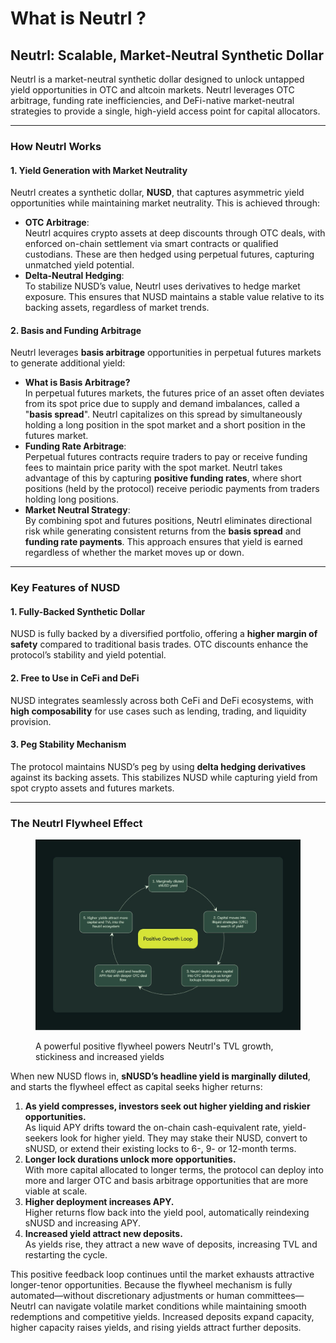 # What is Neutrl ?&#x20;

## **Neutrl: Scalable, Market-Neutral Synthetic Dollar**

Neutrl is a market-neutral synthetic dollar designed to unlock untapped yield opportunities in OTC and altcoin markets. Neutrl leverages OTC arbitrage, funding rate inefficiencies, and DeFi-native market-neutral strategies to provide a single, high-yield access point for capital allocators.

***

### **How Neutrl Works**

#### **1. Yield Generation with Market Neutrality**

Neutrl creates a synthetic dollar, **NUSD**, that captures asymmetric yield opportunities while maintaining market neutrality. This is achieved through:

* **OTC Arbitrage**:\
  Neutrl acquires crypto assets at deep discounts through OTC deals, with enforced on-chain settlement via smart contracts or qualified custodians. These are then hedged using perpetual futures, capturing unmatched yield potential.
* **Delta-Neutral Hedging**:\
  To stabilize NUSD’s value, Neutrl uses derivatives to hedge market exposure. This ensures that NUSD maintains a stable value relative to its backing assets, regardless of market trends.

#### **2. Basis and Funding Arbitrage**

Neutrl leverages **basis arbitrage** opportunities in perpetual futures markets to generate additional yield:

* **What is Basis Arbitrage?**\
  In perpetual futures markets, the futures price of an asset often deviates from its spot price due to supply and demand imbalances, called a "**basis spread**". Neutrl capitalizes on this spread by simultaneously holding a long position in the spot market and a short position in the futures market.
* **Funding Rate Arbitrage**:\
  Perpetual futures contracts require traders to pay or receive funding fees to maintain price parity with the spot market. Neutrl takes advantage of this by capturing **positive funding rates**, where short positions (held by the protocol) receive periodic payments from traders holding long positions.
* **Market Neutral Strategy**:\
  By combining spot and futures positions, Neutrl eliminates directional risk while generating consistent returns from the **basis spread** and **funding rate payments**. This approach ensures that yield is earned regardless of whether the market moves up or down.

***

### **Key Features of NUSD**

#### **1. Fully-Backed Synthetic Dollar**

NUSD is fully backed by a diversified portfolio, offering a **higher margin of safety** compared to traditional basis trades. OTC discounts enhance the protocol’s stability and yield potential.

#### **2. Free to Use in CeFi and DeFi**

NUSD integrates seamlessly across both CeFi and DeFi ecosystems, with **high composability** for use cases such as lending, trading, and liquidity provision.

#### **3. Peg Stability Mechanism**

The protocol maintains NUSD’s peg by using **delta hedging derivatives** against its backing assets. This stabilizes NUSD while capturing yield from spot crypto assets and futures markets.

***

### **The Neutrl Flywheel Effect**

<figure><img src=".gitbook/assets/telegram-cloud-photo-size-4-5971987738750208032-y (3).jpg" alt=""><figcaption><p>A powerful positive flywheel powers Neutrl's TVL growth, stickiness and increased yields </p></figcaption></figure>

When new NUSD flows in, **sNUSD’s headline yield is marginally diluted**, and starts the flywheel effect as capital seeks higher returns:

1. **As yield compresses, investors seek out higher yielding and riskier opportunities.**\
   As liquid APY drifts toward the on-chain cash-equivalent rate, yield-seekers look for higher yield. They may stake their NUSD, convert to sNUSD, or extend their existing locks to 6-, 9- or 12-month terms.
2. **Longer lock durations unlock more opportunities.**\
   With more capital allocated to longer terms, the protocol can deploy into more and larger OTC and basis arbitrage opportunities that are more viable at scale.
3. **Higher deployment increases APY.**\
   Higher returns flow back into the yield pool, automatically reindexing sNUSD and increasing APY.
4. **Increased yield attract new deposits.**\
   As yields rise, they attract a new wave of deposits, increasing TVL and restarting the cycle.

This positive feedback loop continues until the market exhausts attractive longer-tenor opportunities. Because the flywheel mechanism is fully automated—without discretionary adjustments or human committees—Neutrl can navigate volatile market conditions while maintaining smooth redemptions and competitive yields. Increased deposits expand capacity, higher capacity raises yields, and rising yields attract further deposits.
